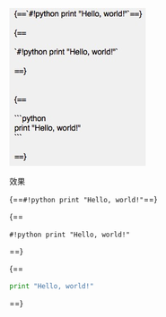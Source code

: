 ![](../assets/screenshots/nest_block_hl_yellow.png)

效果

{==`#!python print "Hello, world!"`==}

{==

`#!python print "Hello, world!"`

==}


{==

```python
print "Hello, world!"
```

==}
